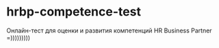 # hrbp-competence-test
Онлайн-тест для оценки и развития компетенций HR Business Partner =)))))))))
